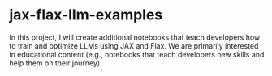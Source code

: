 # jax-flax-llm-examples
In this project, I will create additional notebooks that teach developers how to train and optimize LLMs using JAX and Flax. We are primarily interested in educational content (e.g., notebooks that teach developers new skills and help them on their journey).
